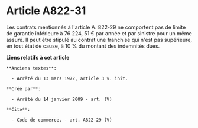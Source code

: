 # Article A822-31

Les contrats mentionnés à l'article A. 822-29 ne comportent pas de limite de garantie inférieure à 76 224, 51 € par année et
par sinistre pour un même assuré. Il peut être stipulé au contrat une franchise qui n'est pas supérieure, en tout état de
cause, à 10 % du montant des indemnités dues.

**Liens relatifs à cet article**

	**Anciens textes**:

	  - Arrêté du 13 mars 1972, article 3 v. init.

	**Créé par**:

	  - Arrêté du 14 janvier 2009 - art. (V)

	**Cite**:

	  - Code de commerce. - art. A822-29 (V)
